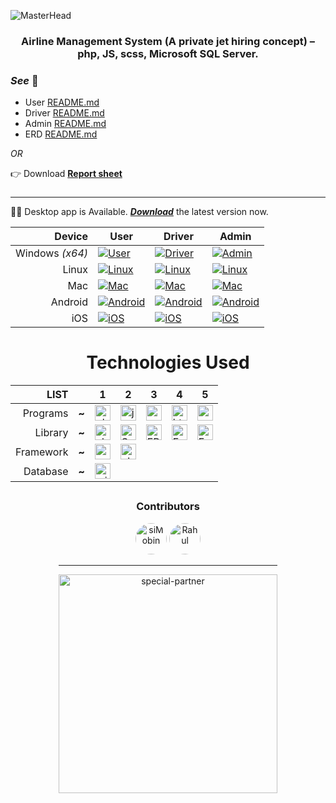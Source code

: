 ![MasterHead](https://github.com/siMobin/Project_AirlineManagement/assets/102217786/36397d92-668c-4636-94ca-0997fe596bb0)

<!-- <h3 align=center>Airline Management System</h3> -->
<h3 align=center>Airline Management System (A private jet hiring concept) – php, JS, scss, Microsoft SQL Server.</h3>

### _See_ 👀

- User [README.md](./user/README.md)
- Driver [README.md](./drivers/README.md)
- Admin [README.md](./admin/README.md)
- ERD [README.md](./database/README.md)

_OR_

👉 Download **[Report sheet](<[https://googrlDrivePDFLink](https://1drv.ms/b/s!Anra9StYV1r-gw2xm8fBy5s8ZNbA?e=SshHLm)>)**

###

###

<hr>

🎉🍾 Desktop app is Available. **_[Download](https://github.com/siMobin/Project_AirlineManagement/releases/latest)_** the latest version now.

<div align="center">

|          Device | User                                                                         | Driver                                                                       | Admin                                                                                                                              |
| --------------: | ---------------------------------------------------------------------------- | ---------------------------------------------------------------------------- | ---------------------------------------------------------------------------------------------------------------------------------- |
| Windows _(x64)_ | [![User](https://img.shields.io/badge/coming%20soon-yellow)](#)              | [![Driver](https://img.shields.io/badge/coming%20soon-yellow)](#)            | [![Admin](https://img.shields.io/badge/Latest-1.2.130-blue)](https://github.com/siMobin/Project_AirlineManagement/releases/latest) |
|           Linux | [![Linux](https://img.shields.io/badge/no%20information%20available-red)](#) | [![Linux](https://img.shields.io/badge/no%20information%20available-red)](#) | [![Linux](https://img.shields.io/badge/coming%20soon-yellow)](#)                                                                   |
|             Mac | [![Mac](https://img.shields.io/badge/coming%20soon-yellow)](#)               | [![Mac](https://img.shields.io/badge/coming%20soon-yellow)](#)               | [![Mac](https://img.shields.io/badge/coming%20soon-yellow)](#)                                                                     |
|         Android | [![Android](https://img.shields.io/badge/coming%20soon-yellow)](#)           | [![Android](https://img.shields.io/badge/coming%20soon-yellow)](#)           | [![Android](https://img.shields.io/badge/no%20information%20available-red)](#)                                                     |
|             iOS | [![iOS](https://img.shields.io/badge/coming%20soon-yellow)](#)               | [![iOS](https://img.shields.io/badge/coming%20soon-yellow)](#)               | [![iOS](https://img.shields.io/badge/no%20information%20available-red)](#)                                                         |

</div>

###

###

<h1 align=center>Technologies Used</h1>

|  **LIST** | <!--  --> | 1                                                                                                                                                                                  | 2                                                                                                                                                   | 3                                                                                                                                 | 4                                                                                                                                     | 5                                                                                                                                                           |
| --------: | :-------: | ---------------------------------------------------------------------------------------------------------------------------------------------------------------------------------- | --------------------------------------------------------------------------------------------------------------------------------------------------- | --------------------------------------------------------------------------------------------------------------------------------- | ------------------------------------------------------------------------------------------------------------------------------------- | ----------------------------------------------------------------------------------------------------------------------------------------------------------- |
|  Programs |   **~**   | <img src="https://img.shields.io/badge/PHP-777BB4?logo=php&logoColor=black&style=for-the-badge" height="25" alt="php logo"  />                                                     | <img src="https://img.shields.io/badge/JavaScript-F7DF1E?logo=javascript&logoColor=black&style=for-the-badge" height="25" alt="javascript logo"  /> | <img src="https://img.shields.io/badge/Sass-CC6699?logo=sass&logoColor=black&style=for-the-badge" height="25" alt="sass logo"  /> | <img src="https://img.shields.io/badge/HTML5-E34F26?logo=html5&logoColor=white&style=for-the-badge" height="25" alt="html5 logo"  />  | <img src="https://img.shields.io/badge/CSS3-1572B6?logo=css3&logoColor=white&style=for-the-badge" height="25" alt="css3 logo"  />                           |
|   Library |   **~**   | <img src="https://img.shields.io/badge/Chart.js-1572B6?logo=chart.js&logoColor=pink&style=for-the-badge" height="25" alt="chart js logo"  />                                       | <img src="https://img.shields.io/badge/Swiper.js-2B2E3A?logo=swiper&logoColor=1572B6&style=for-the-badge" height="25" alt="Swiper js"  />           | <img src="https://img.shields.io/badge/FPDF-ffbf74?logo=php&logoColor=2B2E3A&style=for-the-badge" height="25" alt="FPDF logo"  /> | <img src="https://img.shields.io/badge/%F0%9F%93%85%20FullCalendar-1976d2?style=for-the-badge" height="25" alt="FullCalendar logo" /> | <img src="https://img.shields.io/badge/Font%20Awesome-339AF0?logo=font-awesome&logoColor=white&style=for-the-badge" height="25" alt="Font Awesome logo"  /> |
| Framework |   **~**   | <img src="https://img.shields.io/badge/Node.js-339933?logo=nodedotjs&logoColor=white&style=for-the-badge" height="25" alt="nodejs logo"  />                                        | <img src="https://img.shields.io/badge/Nativefire-47848F?logo=electron&logoColor=white&style=for-the-badge" height="25" alt="electron logo"  />     |                                                                                                                                   |                                                                                                                                       |                                                                                                                                                             |
|  Database |   **~**   | <img src="https://img.shields.io/badge/Microsoft SQL Server 2022-CC2927?logo=microsoftsqlserver&logoColor=white&style=for-the-badge" height="25" alt="microsoftsqlserver logo"  /> |                                                                                                                                                     |                                                                                                                                   |                                                                                                                                       |                                                                                                                                                             |

##

<h3 align=center>Contributors</h3>
<div align="center">
  <img src="https://avatars.githubusercontent.com/u/102217786?v=4" height="50" alt="siMobin" style="border-radius: 50%;" />
   <img src="https://avatars.githubusercontent.com/u/102604008?v=4" height="50" alt="Rahul"  style="border-radius: 50%;"/>
</div>

<div align="center">
<hr style="width:350px">
  <img src="https://github.com/siMobin/Project_AirlineManagement/assets/102217786/f677013e-c984-4f25-956b-5d73b30f9770" style="width:350px" align=center alt="special-partner">
</div>

